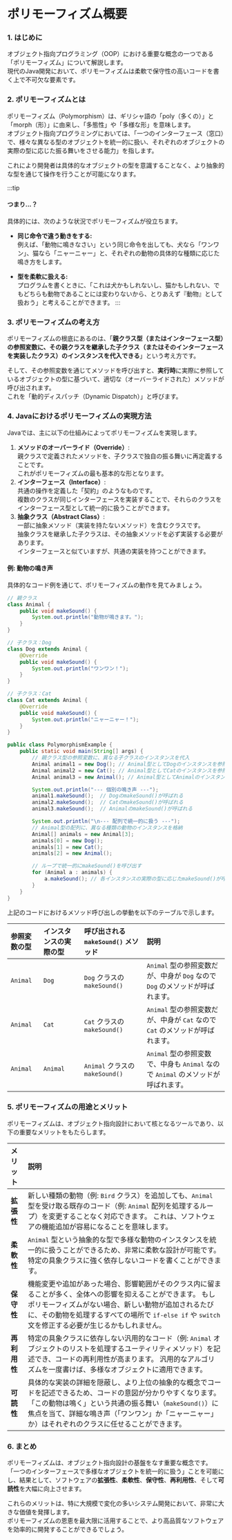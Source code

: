 # ポリモーフィズム概要

### 1. はじめに  

オブジェクト指向プログラミング（OOP）における重要な概念の一つである「ポリモーフィズム」について解説します。  
現代のJava開発において、ポリモーフィズムは柔軟で保守性の高いコードを書く上で不可欠な要素です。  

### 2. ポリモーフィズムとは  

ポリモーフィズム（Polymorphism）は、ギリシャ語の「poly（多くの）」と「morph（形）」に由来し、「多態性」や「多様な形」を意味します。  
オブジェクト指向プログラミングにおいては、「一つのインターフェース（窓口）で、様々な異なる型のオブジェクトを統一的に扱い、それぞれのオブジェクトの実際の型に応じた振る舞いをさせる能力」を指します。  

これにより開発者は具体的なオブジェクトの型を意識することなく、より抽象的な型を通じて操作を行うことが可能になります。  

:::tip
#### つまり...？

具体的には、次のような状況でポリモーフィズムが役立ちます。

- **同じ命令で違う動きをする:**  
例えば、「動物に鳴きなさい」という同じ命令を出しても、犬なら「ワンワン」、猫なら「ニャーニャー」と、それぞれの動物の具体的な種類に応じた鳴き方をします。

- **型を柔軟に扱える:**  
プログラムを書くときに、「これは犬かもしれないし、猫かもしれない、でもどちらも動物であることには変わりないから、とりあえず『動物』として扱おう」と考えることができます。
:::

### 3. ポリモーフィズムの考え方  

ポリモーフィズムの根底にあるのは、「**親クラス型（またはインターフェース型）の参照変数に、その親クラスを継承した子クラス（またはそのインターフェースを実装したクラス）のインスタンスを代入できる**」という考え方です。  

そして、その参照変数を通じてメソッドを呼び出すと、**実行時**に実際に参照しているオブジェクトの型に基づいて、適切な（オーバーライドされた）メソッドが呼び出されます。  
これを「動的ディスパッチ（Dynamic Dispatch）」と呼びます。  

### 4. Javaにおけるポリモーフィズムの実現方法  

Javaでは、主に以下の仕組みによってポリモーフィズムを実現します。  

1.  **メソッドのオーバーライド（Override）**:  
    親クラスで定義されたメソッドを、子クラスで独自の振る舞いに再定義することです。  
    これがポリモーフィズムの最も基本的な形となります。  
2.  **インターフェース（Interface）**:  
    共通の操作を定義した「契約」のようなものです。  
    複数のクラスが同じインターフェースを実装することで、それらのクラスをインターフェース型として統一的に扱うことができます。  
3.  **抽象クラス（Abstract Class）**:  
    一部に抽象メソッド（実装を持たないメソッド）を含むクラスです。  
    抽象クラスを継承した子クラスは、その抽象メソッドを必ず実装する必要があります。  
    インターフェースと似ていますが、共通の実装を持つことができます。  

#### 例: 動物の鳴き声  

具体的なコード例を通じて、ポリモーフィズムの動作を見てみましょう。  

```java showLineNumbers
// 親クラス
class Animal {
    public void makeSound() {
        System.out.println("動物が鳴きます。");
    }
}

// 子クラス：Dog
class Dog extends Animal {
    @Override
    public void makeSound() {
        System.out.println("ワンワン！");
    }
}

// 子クラス：Cat
class Cat extends Animal {
    @Override
    public void makeSound() {
        System.out.println("ニャーニャー！");
    }
}

public class PolymorphismExample {
    public static void main(String[] args) {
        // 親クラス型の参照変数に、異なる子クラスのインスタンスを代入
        Animal animal1 = new Dog(); // Animal型としてDogのインスタンスを参照
        Animal animal2 = new Cat(); // Animal型としてCatのインスタンスを参照
        Animal animal3 = new Animal(); // Animal型としてAnimalのインスタンスを参照

        System.out.println("--- 個別の鳴き声 ---");
        animal1.makeSound();  // DogのmakeSound()が呼ばれる
        animal2.makeSound();  // CatのmakeSound()が呼ばれる
        animal3.makeSound();  // AnimalのmakeSound()が呼ばれる

        System.out.println("\n--- 配列で統一的に扱う ---");
        // Animal型の配列に、異なる種類の動物のインスタンスを格納
        Animal[] animals = new Animal[3];
        animals[0] = new Dog();
        animals[1] = new Cat();
        animals[2] = new Animal();

        // ループで統一的にmakeSound()を呼び出す
        for (Animal a : animals) {
            a.makeSound(); // 各インスタンスの実際の型に応じたmakeSound()が呼ばれる
        }
    }
}
```

上記のコードにおけるメソッド呼び出しの挙動を以下のテーブルで示します。  

| 参照変数の型 | インスタンスの実際の型 | 呼び出される `makeSound()` メソッド | 説明                                                               |
| :----------- | :--------------------- | :---------------------------------- | :----------------------------------------------------------------- |
| `Animal`     | `Dog`                  | `Dog` クラスの `makeSound()`        | `Animal` 型の参照変数だが、中身が `Dog` なので `Dog` のメソッドが呼ばれます。  |
| `Animal`     | `Cat`                  | `Cat` クラスの `makeSound()`        | `Animal` 型の参照変数だが、中身が `Cat` なので `Cat` のメソッドが呼ばれます。  |
| `Animal`     | `Animal`               | `Animal` クラスの `makeSound()`     | `Animal` 型の参照変数で、中身も `Animal` なので `Animal` のメソッドが呼ばれます。  |

### 5. ポリモーフィズムの用途とメリット  

ポリモーフィズムは、オブジェクト指向設計において核となるツールであり、以下の重要なメリットをもたらします。  

| メリット   | 説明                                                                                                                                                                                                   |
| :--------- | :----------------------------------------------------------------------------------------------------------------------------------------------------------------------------------------------------- |
| **拡張性** | 新しい種類の動物（例: `Bird` クラス）を追加しても、`Animal` 型を受け取る既存のコード（例: `Animal` 配列を処理するループ）を変更することなく対応できます。  これは、ソフトウェアの機能追加が容易になることを意味します。  |
| **柔軟性** | `Animal` 型という抽象的な型で多様な動物のインスタンスを統一的に扱うことができるため、非常に柔軟な設計が可能です。  特定の具象クラスに強く依存しないコードを書くことができます。  |
| **保守性** | 機能変更や追加があった場合、影響範囲がそのクラス内に留まることが多く、全体への影響を抑えることができます。  もしポリモーフィズムがない場合、新しい動物が追加されるたびに、その動物を処理するすべての場所で `if-else if` や `switch` 文を修正する必要が生じるかもしれません。  |
| **再利用性** | 特定の具象クラスに依存しない汎用的なコード（例: `Animal` オブジェクトのリストを処理するユーティリティメソッド）を記述でき、コードの再利用性が高まります。  汎用的なアルゴリズムを一度書けば、多様なオブジェクトに適用できます。  |
| **可読性** | 具体的な実装の詳細を隠蔽し、より上位の抽象的な概念でコードを記述できるため、コードの意図が分かりやすくなります。  「この動物は鳴く」という共通の振る舞い（`makeSound()`）に焦点を当て、詳細な鳴き声（「ワンワン」か「ニャーニャー」か）はそれぞれのクラスに任せることができます。  |

### 6. まとめ  

ポリモーフィズムは、オブジェクト指向設計の基盤をなす重要な概念です。  
「一つのインターフェースで多様なオブジェクトを統一的に扱う」ことを可能にし、結果として、ソフトウェアの**拡張性**、**柔軟性**、**保守性**、**再利用性**、そして**可読性**を大幅に向上させます。  

これらのメリットは、特に大規模で変化の多いシステム開発において、非常に大きな価値を発揮します。  
ポリモーフィズムの恩恵を最大限に活用することで、より高品質なソフトウェアを効率的に開発することができるでしょう。  
